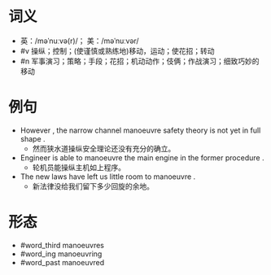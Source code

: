 # 词义
- 英：/məˈnuːvə(r)/； 美：/məˈnuːvər/
- #v 操纵；控制；(使谨慎或熟练地)移动，运动；使花招；转动
- #n 军事演习；策略；手段；花招；机动动作；伎俩；作战演习；细致巧妙的移动
# 例句
- However , the narrow channel manoeuvre safety theory is not yet in full shape .
	- 然而狭水道操纵安全理论还没有充分的确立。
- Engineer is able to manoeuvre the main engine in the former procedure .
	- 轮机员能操纵主机如上程序。
- The new laws have left us little room to manoeuvre .
	- 新法律没给我们留下多少回旋的余地。
# 形态
- #word_third manoeuvres
- #word_ing manoeuvring
- #word_past manoeuvred
